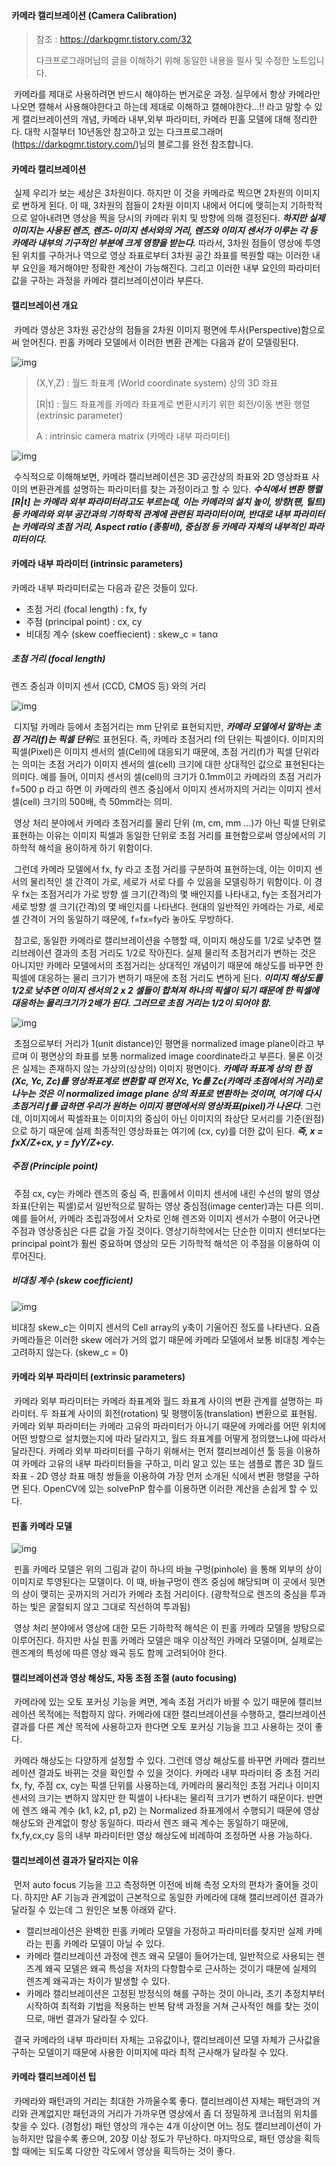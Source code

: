 #### 카메라 캘리브레이션 (Camera Calibration)



> 참조 : https://darkpgmr.tistory.com/32
>
> 다크프로그래머님의 글을 이해하기 위해 동일한 내용을 필사 및 수정한 노트입니다. 

​	카메라를 제대로 사용하려면 반드시 해야하는 번거로운 과정. 실무에서 항상 카메라만 나오면 캘해서 사용해야한다고 하는데 제대로 이해하고 캘해야한다...!! 라고 말할 수 있게 캘리브레이션의 개념, 카메라 내부,외부 파라미터, 카메라 핀홀 모델에 대해 정리한다. 대학 시절부터 10년동안 참고하고 있는 다크프로그래머(https://darkpgmr.tistory.com/)님의 블로그를 완전 참조합니다. 



#### 카메라 캘리브레이션

​	실제 우리가 보는 세상은 3차원이다. 하지만 이 것을 카메라로 찍으면 2차원의 이미지로 변하게 된다. 이 때, 3차원의 점들이 2차원 이미지 내에서 어디에 맺히는지 기하학적으로 알아내려면 영상을 찍을 당시의 카메라 위치 및 방향에 의해 결정된다. ***하지만 실제 이미지는 사용된 렌즈, 렌즈-이미지 센서와의 거리, 렌즈와 이미지 센서가 이루는 각 등 카메라 내부의 기구적인 부분에 크게 영향을 받는다.*** 따라서, 3차원 점들이 영상에 투영된 위치를 구하거나 역으로 영상 좌표로부터 3차원 공간 좌표를 복원할 때는 이러한 내부 요인을 제거해야만 정확한 계산이 가능해진다. 그리고 이러한 내부 요인의 파라미터 값을 구하는 과정을 카메라 캘리브레이션이라 부른다.



#### 캘리브레이션 개요

​	카메라 영상은 3차원 공간상의 점들을 2차원 이미지 평면에 투사(Perspective)함으로써 얻어진다. 핀홀 카메라 모델에서 이러한 변환 관계는 다음과 같이 모델링된다.

![img](https://t1.daumcdn.net/cfile/tistory/24758441510E994028)

> (X,Y,Z) : 월드 좌표계 (World  coordinate system) 상의 3D 좌표
>
> [R|t] : 월드 좌표계를 카메라 좌표계로 변환시키기 위한 회전/이동 변환 행렬 (extrinsic parameter)
>
> A : intrinsic camera matrix (카메라 내부 파라미터)

![img](https://t1.daumcdn.net/cfile/tistory/995410365E9F957133)

​	수식적으로 이해해보면, 카메라 캘리브레이션은 3D 공간상의 좌표와 2D 영상좌표 사이의 변환관계를 설명하는 파라미터를 찾는 과정이라고 할 수 있다. ***수식에서 변환 행렬 [R|t] 는 카메라 외부 파라미터라고도 부르는데, 이는 카메라의 설치 높이, 방향(팬, 틸트) 등 카메라와 외부 공간과의 기하학적 관계에 관련된 파라미터이며, 반대로 내부 파라미터는 카메라의 초점 거리, Aspect ratio (종횡비), 중심정 등 카메라 자체의 내부적인 파라미터이다.***



#### 카메라 내부 파라미터 (intrinsic parameters)

카메라 내부 파라미터로는 다음과 같은 것들이 있다.

- 초점 거리 (focal length) : fx, fy
- 주점 (principal point) : cx, cy
- 비대칭 계수 (skew coeffiecient) : skew_c = tanα



##### 초첨 거리 (focal length)

렌즈 중심과 이미지 센서 (CCD, CMOS 등) 와의 거리

![img](https://t1.daumcdn.net/cfile/tistory/22504A475344768E06)

​	디지털 카메라 등에서 초점거리는 mm 단위로 표현되지만, ***카메라 모델에서 말하는 초점 거리(f)는 픽셀 단위***로 표현된다. 즉, 카메라 초점거리 f의 단위는 픽셀이다. 이미지의 픽셀(Pixel)은 이미지 센서의 셀(Cell)에 대응되기 때문에, 초점 거리(f)가 픽셀 단위라는 의미는 초점 거리가 이미지 센서의 셀(cell) 크기에 대한 상대적인 값으로 표현된다는 의미다. 예를 들어, 이미지 센서의 셀(cell)의 크기가 0.1mm이고 카메라의 초점 거리가 f=500 p 라고 하면 이 카메라의 렌즈 중심에서 이미지 센서까지의 거리는 이미지 센서 셀(cell) 크기의 500배, 측 50mm라는 의미.

​	영상 처리 분야에서 카메라 초점거리를 물리 단위 (m, cm, mm ...)가 아닌 픽셀 단위로 표현하는 이유는 이미지 픽셀과 동일한 단위로 초점 거리를 표현함으로써 영상에서의 기하학적 해석을 용이하게 하기 위함이다.

​	그런데 카메라 모델에서 fx, fy 라고 초점 거리를 구분하여 표현하는데, 이는 이미지 센서의 물리적인 셀 간격이 가로, 세로가 서로 다를 수 있음을 모델링하기 위함이다. 이 경우 fx는 초점거리가 가로 방향 셀 크기(간격)의 몇 배인지를 나타내고, fy는 초점거리가 세로 방향 셀 크기(간격)의 몇 배인지를 나타낸다. 현대의 일반적인 카메라는 가로, 세로 셀 간격이 거의 동일하기 때문에, f=fx=fy라 놓아도 무방하다.

​	참고로, 동일한 카메라로 캘리브레이션을 수행할 때, 이미지 해상도를  1/2로  낮추면 캘리브레이션 결과의 초점 거리도 1/2로 작아진다. 실제 물리적 초점거리가 변하는 것은 아니지만 카메라 모델에서의 초점거리는 상대적인 개념이기 때문에 해상도를 바꾸면 한 픽셀에 대응하는 물리 크기가 변하기 때문에 초점 거리도 변하게 된다. ***이미지 해상도를 1/2로 낮추면 이미지 센서의 2 x 2 셀들이 합쳐져 하나의 픽셀이 되기 때문에 한 픽셀에 대응하는 물리크기가 2배가 된다. 그러므로 초점 거리는 1/2이 되어야 함.***

![img](https://t1.daumcdn.net/cfile/tistory/99B8E53E5E9F95992F)

​	초점으로부터 거리가 1(unit distance)인 평면을 normalized image plane이라고 부르며 이 평면상의 좌표를 보통 normalized image coordinate라고 부른다. 물론 이것은 실제는 존재하지 않는 가상의(상상의) 이미지 평면이다. ***카메라 좌표계 상의 한 점 (Xc, Yc, Zc)를 영상좌표계로 변환할 때 먼저 Xc, Yc를 Zc(카메라 초점에서의 거리)로 나누는 것은 이 normalized image plane 상의 좌표로 변환하는 것이며, 여기에 다시 초점거리 f를 곱하면 우리가 원하는 이미지 평면에서의 영상좌표(pixel)가 나온다***. 그런데, 이미지에서 픽셀좌표는 이미지의 중심이 아닌 이미지의 좌상단 모서리를 기준(원점)으로 하기 때문에 실제 최종적인 영상좌표는 여기에 (cx, cy)를 더한 값이 된다. ***즉, x = fxX/Z+cx, y = fyY/Z+cy.*** 



##### 주점 (Principle point)

​	주점 cx, cy는 카메라 렌즈의 중심 즉, 핀홀에서 이미지 센서에 내린 수선의 발의 영상좌표(단위는 픽셀)로서 일반적으로 말하는 영상 중심점(image center)과는 다른 의미. 예를 들어서, 카메라 조립과정에서 오차로 인해 렌즈와 이미지 센서가 수평이 어긋나면 주점과 영상중심은 다른 값을 가질 것이다. 영상기하학에서는 단순한 이미지 센터보다는 principal point가 훨씬 중요하며  영상의 모든 기하학적 해석은 이 주점을 이용하여 이루어진다.



##### 비대칭 계수 (skew coefficient)

![img](https://t1.daumcdn.net/cfile/tistory/192F8344510E9B3A33)

비대칭 skew_c는 이미지 센서의 Cell array의 y축이 기울어진 정도를 나타낸다. 요즘 카메라들은 이러한 skew 에러가 거의 없기 때문에 카메라 모델에서 보통 비대칭 계수는 고려하지 않는다. (skew_c = 0)



#### 카메라 외부 파라미터 (extrinsic parameters)

​	카메라 외부 파라미터는 카메라 좌표계와 월드 좌표계 사이의 변환 관계를 설명하는 파라미터. 두 좌표계 사이의 회전(rotation) 및 평행이동(translation) 변환으로 표현됨. 카메라 외부 파라미터는 카메라 고유의 파라미터가 아니기 때문에 카메라를 어떤 위치에 어떤 방향으로 설치했는지에 따라 달라지고, 월드 좌표계를 어떻게 정의했느냐에 따라서 달라진다. 카메라 외부 파라미터를 구하기 위해서는 먼저 캘리브레이션 툴 등을 이용하여 카메라 고유의 내부 파라미터들을 구하고, 미리 알고 있는 또는 샘플로 뽑은 3D 월드 좌표 - 2D 영상 좌표 매칭 쌍들을 이용하여 가장 먼저 소개된 식에서 변환 행렬을 구하면 된다. OpenCV에 있는 solvePnP 함수를 이용하면 이러한 계산을 손쉽게 할 수 있다.



#### 핀홀 카메라 모델

![img](https://t1.daumcdn.net/cfile/tistory/171E9C45510E9C1F31)

​	핀홀 카메라 모델은 위의 그림과 같이 하나의 바늘 구멍(pinhole) 을 통해 외부의 상이 이미지로 투영된다는 모델이다. 이 때, 바늘구멍이 렌즈 중심에 해당되며 이 곳에서 뒷면의 상이 맺히는 곳까지의 거리가 카메라 초점 거리이다. (광학적으로 렌즈의 중심을 투과하는 빛은 굴절되지 않고 그대로 직선하여 투과됨)

​	영상 처리 분야에서 영상에 대한 모든 기하학적 해석은 이 핀홀 카메라 모델을 방탕으로 이루어진다. 하지만 사실 핀홀 카메라 모델은 매우 이상적인 카메라 모델이며, 실제로는 렌즈계의 특성에 따른 영상 왜곡 등도 함께 고려되어야 한다.



#### 캘리브레이션과 영상 해상도, 자동 초점 조절 (auto focusing)

​	카메라에 있는 오토 포커싱 기능을 켜면, 계속 초점 거리가 바뀔 수 있기 때문에 캘리브레이션 목적에는 적합하지 않다. 카메라에 대한 캘리브레이션을 수행하고, 캘리브레이션 결과를 다른 계산 목적에 사용하고자 한다면 오토 포커싱 기능을 끄고 사용하는 것이 좋다.

​	카메라 해상도는 다양하게 설정할 수 있다. 그런데 영상 해상도를 바꾸면 카메라 캘리브레이션 결과도 바뀌는 것을 확인할 수 있을 것이다. 카메라 내부 파라미터 중 초점 거리 fx, fy, 주점 cx, cy는 픽셀 단위를 사용하는데, 카메라의 물리적인 초점 거리나 이미지 센서의 크기는 변하지 않지만 한 픽셀이 나타내는 물리적 크기가 변하기 때문이다. 반면에 렌즈 왜곡 계수 (k1, k2, p1, p2) 는 Normalized 좌표계에서 수행되기 때문에 영상 해상도와 관계없이 항상 동일하다. 따라서 렌즈 왜곡 계수는 동일하기 때문에, fx,fy,cx,cy 등의 내부 파라미터만 영상 해상도에 비례하여 조정하면 사용 가능하다.



#### 캘리브레이션 결과가 달라지는 이유

​	먼저 auto focus 기능을 끄고 측정하면 이전에 비해 측정 오차의 편차가 줄어들 것이다. 하지만 AF 기능과 관계없이 근본적으로 동일한 카메라에 대해 캘리브레이션 결과가 달라질 수 있는데 그 원인은 보통 아래와 같다.

- 캘리브레이션은 완벽한 핀홀 카메라 모델을 가정하고 파라미터를 찾지만 실제 카메라는 핀홀 카메라 모델이 아닐 수 있다.
- 카메라 캘리브레이션 과정에 렌즈 왜곡 모델이 들어가는데, 일반적으로 사용되는 렌즈계 왜곡 모델은 왜곡 특성을 저차의 다항함수로 근사하는 것이기 때문에 실제의 렌즈계 왜곡과는 차이가 발생할 수 있다.
- 카메라 캘리브레이션은 고정된 방정식의 해를 구하는 것이 아니라, 초기 추정치부터 시작하여 최적화 기법을 적용하는 반복 탐색 과정을 거쳐 근사적인 해를 찾는 것이므로, 매번 결과가 달라질 수 있다.

​	결국 카메라의 내부 파라미터 자체는 고유값이나, 캘리브레이션 모델 자체가 근사값을 구하는 모델이기 때문에 사용한 이미지에 따라 최적 근사해가 달라질 수 있다.



#### 카메라 캘리브레이션 팁

​	카메라와 패턴과의 거리는 최대한 가까울수록 좋다. 캘리브레이션 자체는 패턴과의 거리와 관계없지만 패턴과의 거리가 가까우면 영상에서 좀 더 정밀하게 코너점의 위치를 찾을 수 있다. (경험상) 패턴 영상의 개수는 4개 이상이면 어느 정도 캘리브레이션이 가능하지만 많을수록 좋으며, 20장 이상 정도가 무난하다. 마지막으로, 패턴 영상을 획득할 때에는 되도록 다양한 각도에서 영상을 획득하는 것이 좋다.